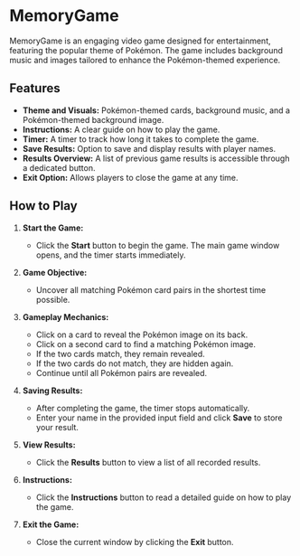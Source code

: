 # MemoryGame

MemoryGame is an engaging video game designed for entertainment, featuring the popular theme of Pokémon. The game includes background music and images tailored to enhance the Pokémon-themed experience.

## Features

- **Theme and Visuals:** Pokémon-themed cards, background music, and a Pokémon-themed background image.
- **Instructions:** A clear guide on how to play the game.
- **Timer:** A timer to track how long it takes to complete the game.
- **Save Results:** Option to save and display results with player names.
- **Results Overview:** A list of previous game results is accessible through a dedicated button.
- **Exit Option:** Allows players to close the game at any time.

## How to Play

1. **Start the Game:**
   - Click the **Start** button to begin the game. The main game window opens, and the timer starts immediately.

2. **Game Objective:**
   - Uncover all matching Pokémon card pairs in the shortest time possible.

3. **Gameplay Mechanics:**
   - Click on a card to reveal the Pokémon image on its back.
   - Click on a second card to find a matching Pokémon image.
   - If the two cards match, they remain revealed.
   - If the two cards do not match, they are hidden again.
   - Continue until all Pokémon pairs are revealed.

4. **Saving Results:**
   - After completing the game, the timer stops automatically.
   - Enter your name in the provided input field and click **Save** to store your result.

5. **View Results:**
   - Click the **Results** button to view a list of all recorded results.

6. **Instructions:**
   - Click the **Instructions** button to read a detailed guide on how to play the game.

7. **Exit the Game:**
   - Close the current window by clicking the **Exit** button.
